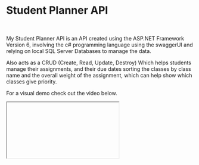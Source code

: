 <h1>Student Planner API</h1>
<br>
<p>My Student Planner API is an API created using the ASP.NET Framework Version 6, involving the c# programming language using the swaggerUI and relying on local SQL Server Databases to manage the data.</p>
<p> Also acts as a CRUD (Create, Read, Update, Destroy) Which helps students manage their assignments, and their due dates sorting the classes by class name and the overall weight of the assignment, which can help show which classes give priority.</p>
<p>For a visual demo check out the video below.</p>
<iframe>https://www.youtube.com/watch?v=p6BmafTEtTc</iframe>
